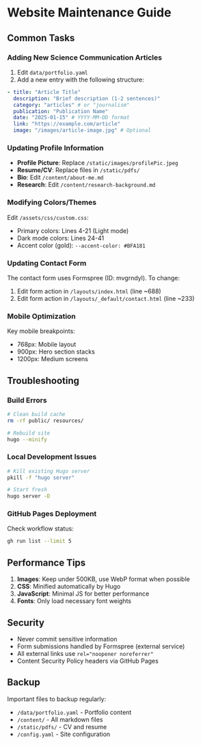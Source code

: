 # Website Maintenance Guide

## Common Tasks

### Adding New Science Communication Articles

1. Edit `data/portfolio.yaml`
2. Add a new entry with the following structure:
```yaml
- title: "Article Title"
  description: "Brief description (1-2 sentences)"
  category: "articles" # or "journalism"
  publication: "Publication Name"
  date: "2025-01-15" # YYYY-MM-DD format
  link: "https://example.com/article"
  image: "/images/article-image.jpg" # Optional
```

### Updating Profile Information

- **Profile Picture**: Replace `/static/images/profilePic.jpeg`
- **Resume/CV**: Replace files in `/static/pdfs/`
- **Bio**: Edit `/content/about-me.md`
- **Research**: Edit `/content/research-background.md`

### Modifying Colors/Themes

Edit `/assets/css/custom.css`:
- Primary colors: Lines 4-21 (Light mode)
- Dark mode colors: Lines 24-41
- Accent color (gold): `--accent-color: #BFA181`

### Updating Contact Form

The contact form uses Formspree (ID: mvgrndyl). To change:
1. Edit form action in `/layouts/index.html` (line ~688)
2. Edit form action in `/layouts/_default/contact.html` (line ~233)

### Mobile Optimization

Key mobile breakpoints:
- 768px: Mobile layout
- 900px: Hero section stacks
- 1200px: Medium screens

## Troubleshooting

### Build Errors

```bash
# Clean build cache
rm -rf public/ resources/

# Rebuild site
hugo --minify
```

### Local Development Issues

```bash
# Kill existing Hugo server
pkill -f "hugo server"

# Start fresh
hugo server -D
```

### GitHub Pages Deployment

Check workflow status:
```bash
gh run list --limit 5
```

## Performance Tips

1. **Images**: Keep under 500KB, use WebP format when possible
2. **CSS**: Minified automatically by Hugo
3. **JavaScript**: Minimal JS for better performance
4. **Fonts**: Only load necessary font weights

## Security

- Never commit sensitive information
- Form submissions handled by Formspree (external service)
- All external links use `rel="noopener noreferrer"`
- Content Security Policy headers via GitHub Pages

## Backup

Important files to backup regularly:
- `/data/portfolio.yaml` - Portfolio content
- `/content/` - All markdown files
- `/static/pdfs/` - CV and resume
- `/config.yaml` - Site configuration